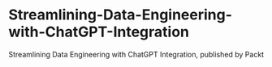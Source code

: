 # Streamlining-Data-Engineering-with-ChatGPT-Integration
Streamlining Data Engineering with ChatGPT Integration, published by Packt
